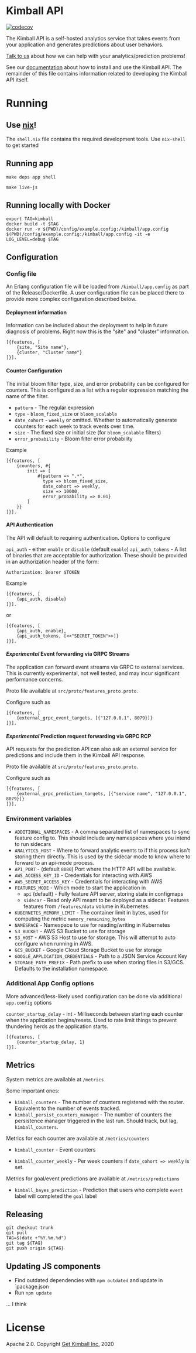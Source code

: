 # Kimball API

[![codecov](https://codecov.io/gh/getkimball/api/branch/trunk/graph/badge.svg?token=gVDJrLnoUY)](https://codecov.io/gh/getkimball/api)

The Kimball API is a self-hosted analytics service that takes events from your application and generates predictions about user behaviors.

[Talk to us](https://calendly.com/get-kimball/) about how we can help with your analytics/prediction problems!

See our [documentation](/docs/) about how to install and use the Kimball API. The remainder of this file contains information related to developing the Kimball API itself.

# Running


## Use [nix](https://nixos.org/manual/nix/stable/#chap-installation)!

The `shell.nix` file contains the required development tools. Use `nix-shell` to get started

## Running app

```
make deps app shell
```

```
make live-js
```

## Running locally with Docker

```
export TAG=kimball
docker build -t $TAG .
docker run -v ${PWD}/config/example.config:/kimball/app.config $(PWD)/config/example.config:/kimball/app.config -it -e LOG_LEVEL=debug $TAG
```

## Configuration

### Config file

An Erlang configuration file will be loaded from `/kimball/app.config` as part of the Release/Dockerfile. A user configuration file can be placed there to provide more complex configuration described below.

#### Deployment information

Information can be included about the deployment to help in future diagnosis of
problems. Right now this is the "site" and "cluster" information.

```
[{features, [
    {site, "Site name"},
    {cluster, "Cluster name"}
]}].
```

#### Counter Configuration

The initial bloom filter type, size, and error probability can be configured for counters. This is configured as a list with a regular expression matching the name of the filter.

* `pattern` - The regular expression
* `type` - `bloom_fixed_size` or `bloom_scalable`
* `date_cohort` - `weekly` or omitted. Whether to automatically generate counters for each week to track events over time.
* `size` - The fixed size or initial size (for `bloom_scalable` filters)
* `error_probability` - Bloom filter error probability

Example

```
[{features, [
    {counters, #{
        init => [
            #{pattern => ".*",
              type => bloom_fixed_size,
              date_cohort => weekly,
              size => 10000,
              error_probability => 0.01}
        ]
    }}
]}].
```


#### API Authentication

The API will default to requiring authentication. Options to configure

`api_auth` - either `enable` or `disable` (default `enable`)
`api_auth_tokens` - A list of binaries that are acceptable for authorization. These should be provided in an authorization header of the form:

`Authorization: Bearer $TOKEN`

Example

```
[{features, [
    {api_auth, disable}
]}].
```

or

```
[{features, [
    {api_auth, enable},
    {api_auth_tokens, [<<"SECRET_TOKEN">>]}
]}].
```

#### *Experimental* Event forwarding via GRPC Streams

The application can forward event streams via GRPC to external services. This is currently experimental, not well tested, and may incur significant performance concerns.

Proto file available at `src/proto/features_proto.proto`.

Configure such as

```
[{features, [
    {external_grpc_event_targets, [{"127.0.0.1", 8079}]}
]}].
```

#### *Experimental* Prediction request forwarding via GRPC RCP

API requests for the prediction API can also ask an external service for predictions and include them in the Kimball API response.

Proto file available at `src/proto/features_proto.proto`.

Configure such as

```
[{features, [
    {external_grpc_prediction_targets, [{"service name", "127.0.0.1", 8079}]}
]}].
```

### Environment variables

* `ADDITIONAL_NAMESPACES` - A comma separated list of namespaces to sync feature config to. This should include any namespaces where you intend to run sidecars
* `ANALYTICS_HOST` - Where to forward analytic events to if this process isn't storing them directly. This is used by the sidecar mode to know where to forward to an api-mode process.
* `API_PORT` - (default `8080`) Port where the HTTP API will be available.
* `AWS_ACCESS_KEY_ID` - Credentials for interacting with AWS
* `AWS_SECRET_ACCESS_KEY` - Credentials for interacting with AWS
* `FEATURES_MODE` - Which mode to start the application in
    * `api` (default) - Fully feature API server, storing state in configmaps
    * `sidecar` - Read only API meant to be deployed as a sidecar. Features features from `/features/data` volume in Kubernetes.
* `KUBERNETES_MEMORY_LIMIT` - The container limit in bytes, used for computing the metric `memory_remaining_bytes`
* `NAMESPACE` - Namespace to use for reading/writing in Kubernetes
* `S3_BUCKET` - AWS S3 Bucket to use for storage
* `S3_HOST` - AWS S3 Host to use for storage. This will attempt to auto configure when running in AWS.
* `GCS_BUCKET` - Google Cloud Storage Bucket to use for storage
* `GOOGLE_APPLICATION_CREDENTIALS` - Path to a JSON Service Account Key
* `STORAGE_PATH_PREFIX` - Path prefix to use when storing files in S3/GCS. Defaults to the installation namespace.

### Additional App Config options

More advanced/less-likely used configuration can be done via additional `app.config` options

`counter_startup_delay` - int - Milliseconds between starting each counter when the application begins/resets. Used to rate limit things to prevent thundering herds as the application starts.

```
[{features, [
    {counter_startup_delay, 1}
]}].
```

## Metrics

System metrics are available at `/metrics`

Some important ones:

* `kimball_counters` - The number of counters registered with the router. Equivalent to the number of events tracked.
* `kimball_persist_counters_managed` - The number of counters the persistence manager triggered in the last run. Should track, but lag, `kimball_counters`.

Metrics for each counter are available at `/metrics/counters`

* `kimball_counter` - Event counters

* `kimball_counter_weekly` - Per week counters if `date_cohort => weekly` is set.

Metrics for goal/event predictions are available at `/metrics/predictions`

* `kimball_bayes_prediction` - Prediction that users who complete `event` label will completed the `goal` label

## Releasing

```
git checkout trunk
git pull
TAG=$(date +"%Y.%m.%d")
git tag ${TAG}
git push origin ${TAG}
```

## Updating JS components

* Find outdated dependencies with `npm outdated` and update in `package.json
* Run `npm update`

... I think

# License

Apache 2.0. Copyright [Get Kimball Inc.](https://getkimball.com) 2020
